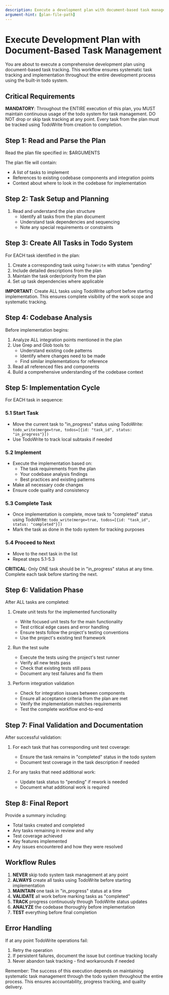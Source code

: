 ```yaml
---
description: Execute a development plan with document-based task management
argument-hint: [plan-file-path]
---
```


# Execute Development Plan with Document-Based Task Management

You are about to execute a comprehensive development plan using document-based task tracking. This workflow ensures systematic task tracking and implementation throughout the entire development process using the built-in todo system.

## Critical Requirements

**MANDATORY**: Throughout the ENTIRE execution of this plan, you MUST maintain continuous usage of the todo system for task management. DO NOT drop or skip task tracking at any point. Every task from the plan must be tracked using TodoWrite from creation to completion.

## Step 1: Read and Parse the Plan

Read the plan file specified in: $ARGUMENTS

The plan file will contain:

-   A list of tasks to implement
-   References to existing codebase components and integration points
-   Context about where to look in the codebase for implementation

## Step 2: Task Setup and Planning

1. Read and understand the plan structure
    - Identify all tasks from the plan document
    - Understand task dependencies and sequencing
    - Note any special requirements or constraints

## Step 3: Create All Tasks in Todo System

For EACH task identified in the plan:

1. Create a corresponding task using `TodoWrite` with status "pending"
2. Include detailed descriptions from the plan
3. Maintain the task order/priority from the plan
4. Set up task dependencies where applicable

**IMPORTANT**: Create ALL tasks using TodoWrite upfront before starting implementation. This ensures complete visibility of the work scope and systematic tracking.

## Step 4: Codebase Analysis

Before implementation begins:

1. Analyze ALL integration points mentioned in the plan
2. Use Grep and Glob tools to:
    - Understand existing code patterns
    - Identify where changes need to be made
    - Find similar implementations for reference
3. Read all referenced files and components
4. Build a comprehensive understanding of the codebase context

## Step 5: Implementation Cycle

For EACH task in sequence:

### 5.1 Start Task

-   Move the current task to "in_progress" status using TodoWrite: `todo_write(merge=true, todos=[{id: "task_id", status: "in_progress"}])`
-   Use TodoWrite to track local subtasks if needed

### 5.2 Implement

-   Execute the implementation based on:
    -   The task requirements from the plan
    -   Your codebase analysis findings
    -   Best practices and existing patterns
-   Make all necessary code changes
-   Ensure code quality and consistency

### 5.3 Complete Task

-   Once implementation is complete, move task to "completed" status using TodoWrite: `todo_write(merge=true, todos=[{id: "task_id", status: "completed"}])`
-   Mark the task as done in the todo system for tracking purposes

### 5.4 Proceed to Next

-   Move to the next task in the list
-   Repeat steps 5.1-5.3

**CRITICAL**: Only ONE task should be in "in_progress" status at any time. Complete each task before starting the next.

## Step 6: Validation Phase

After ALL tasks are completed:

1. Create unit tests for the implemented functionality

    - Write focused unit tests for the main functionality
    - Test critical edge cases and error handling
    - Ensure tests follow the project's testing conventions
    - Use the project's existing test framework

2. Run the test suite

    - Execute the tests using the project's test runner
    - Verify all new tests pass
    - Check that existing tests still pass
    - Document any test failures and fix them

3. Perform integration validation
    - Check for integration issues between components
    - Ensure all acceptance criteria from the plan are met
    - Verify the implementation matches requirements
    - Test the complete workflow end-to-end

## Step 7: Final Validation and Documentation

After successful validation:

1. For each task that has corresponding unit test coverage:

    - Ensure the task remains in "completed" status in the todo system
    - Document test coverage in the task description if needed

2. For any tasks that need additional work:
    - Update task status to "pending" if rework is needed
    - Document what additional work is required

## Step 8: Final Report

Provide a summary including:

-   Total tasks created and completed
-   Any tasks remaining in review and why
-   Test coverage achieved
-   Key features implemented
-   Any issues encountered and how they were resolved

## Workflow Rules

1. **NEVER** skip todo system task management at any point
2. **ALWAYS** create all tasks using TodoWrite before starting implementation
3. **MAINTAIN** one task in "in_progress" status at a time
4. **VALIDATE** all work before marking tasks as "completed"
5. **TRACK** progress continuously through TodoWrite status updates
6. **ANALYZE** the codebase thoroughly before implementation
7. **TEST** everything before final completion

## Error Handling

If at any point TodoWrite operations fail:

1. Retry the operation
2. If persistent failures, document the issue but continue tracking locally
3. Never abandon task tracking - find workarounds if needed

Remember: The success of this execution depends on maintaining systematic task management through the todo system throughout the entire process. This ensures accountability, progress tracking, and quality delivery.
